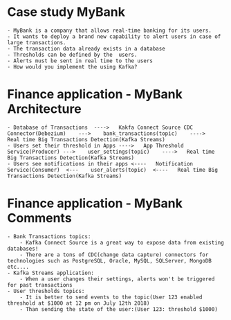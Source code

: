 # Case study MyBank

	- MyBank is a company that allows real-time banking for its users.
	- It wants to deploy a brand new capability to alert users in case of large transactions.
	- The transaction data already exists in a database
	- Thresholds can be defined by the  users.
	- Alerts must be sent in real time to the users
	- How would you implement the using Kafka?

# Finance application - MyBank Architecture

	- Database of Transactions	---->	Kakfa Connect Source CDC Connector(Debezium)	---> 	bank_transactions(topic)	---->	Real time Big Transactions Detection(Kafka Streams)
	- Users set their threshold in Apps	---->	App Threshold Service(Producer)	---> 	user_settings(topic)	---->	Real time Big Transactions Detection(Kafka Streams)
	- Users see notifications in their apps	<----	Notification Service(Consumer)	<---	user_alerts(topic)	<----	Real time Big Transactions Detection(Kafka Streams)

# Finance application - MyBank Comments

	- Bank Transactions topics:
		- Kafka Connect Source is a great way to expose data from existing databases!
		- There are a tons of CDC(change data capture) connectors for technologies such as PostgreSQL, Oracle, MySQL, SQLServer, MongoDB etc....
	- Kafka Streams application:
		- When a user changes their settings, alerts won't be triggered for past transactions
	- User thresholds topics:
		- It is better to send events to the topic(User 123 enabled threshold at $1000 at 12 pm on July 12th 2018)
		- Than sending the state of the user:(User 123: threshold $1000)
